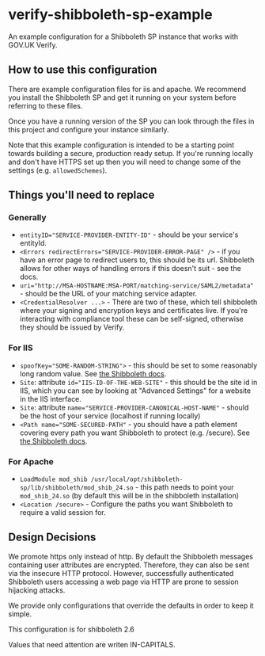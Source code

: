 verify-shibboleth-sp-example
============================

An example configuration for a Shibboleth SP instance that works with GOV.UK Verify.

How to use this configuration
-----------------------------

There are example configuration files for iis and apache. We recommend you install
the Shibboleth SP and get it running on your system before referring to these files.

Once you have a running version of the SP you can look through the files in this
project and configure your instance similarly.

Note that this example configuration is intended to be a starting point towards building a
secure, production ready setup.  If you're running locally and don't have HTTPS set up
then you will need to change some of the settings (e.g. `allowedSchemes`).

Things you'll need to replace
-----------------------------

### Generally

* `entityID="SERVICE-PROVIDER-ENTITY-ID"` - should be your service's entityId.
* `<Errors redirectErrors="SERVICE-PROVIDER-ERROR-PAGE" />` - if you have an error page to
  redirect users to, this should be its url. Shibboleth allows for other ways of handling
  errors if this doesn't suit - see the docs.
* `uri="http://MSA-HOSTNAME:MSA-PORT/matching-service/SAML2/metadata"` - should be the URL
  of your matching service adapter.
* `<CredentialResolver ...>` - There are two of these, which tell shibboleth where your
  signing and encryption keys and certificates live. If you're interacting with compliance
  tool these can be self-signed, otherwise they should be issued by Verify.

### For IIS

* `spoofKey="SOME-RANDOM-STRING">` - this should be set to some reasonably long random
  value. See [the Shibboleth
  docs](https://wiki.shibboleth.net/confluence/display/SHIB2/NativeSPInProcess).
* `Site`: attribute `id="IIS-ID-OF-THE-WEB-SITE"` - this should be the site id in IIS,
  which you can see by looking at "Advanced Settings" for a website in the IIS interface.
* `Site`: attribute `name="SERVICE-PROVIDER-CANONICAL-HOST-NAME"` - should be the host of
  your service (localhost if running locally)
* `<Path name="SOME-SECURED-PATH"` - you should have a path element covering every path you
  want Shibboleth to protect (e.g. /secure). See [the Shibboleth docs](https://wiki.shibboleth.net/confluence/display/SHIB2/NativeSPRequestMapPath).

### For Apache

* `LoadModule mod_shib /usr/local/opt/shibboleth-sp/lib/shibboleth/mod_shib_24.so` - this
  path needs to point your `mod_shib_24.so` (by default this will be in the shibboleth
  installation)
* `<Location /secure>` - Configure the paths you want Shibboleth to require a valid
  session for.

Design Decisions
----------------

We promote https only instead of http. By default the Shibboleth messages
containing user attributes are encrypted. Therefore, they can also be sent
via the insecure HTTP protocol. However, successfully authenticated Shibboleth
users accessing a web page via HTTP are prone to session hijacking attacks.

We provide only configurations that override the defaults in order to keep it simple.

This configuration is for shibboleth 2.6

Values that need attention are writen IN-CAPITALS.

